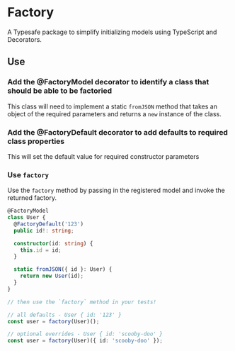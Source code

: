 # Factory

A Typesafe package to simplify initializing models using TypeScript and Decorators.

## Use

### Add the @FactoryModel decorator to identify a class that should be able to be factoried

This class will need to implement a static `fromJSON` method that takes an object of the required parameters and returns a `new` instance of the class.

### Add the @FactoryDefault decorator to add defaults to required class properties

This will set the default value for required constructor parameters

### Use `factory`

Use the `factory` method by passing in the registered model and invoke the returned factory.

```typescript
@FactoryModel
class User {
  @FactoryDefault('123')
  public id!: string;

  constructor(id: string) {
    this.id = id;
  }

  static fromJSON({ id }: User) {
    return new User(id);
  }
}

// then use the `factory` method in your tests!

// all defaults - User { id: '123' }
const user = factory(User)();

// optional overrides - User { id: 'scooby-doo' }
const user = factory(User)({ id: 'scooby-doo' });
```
